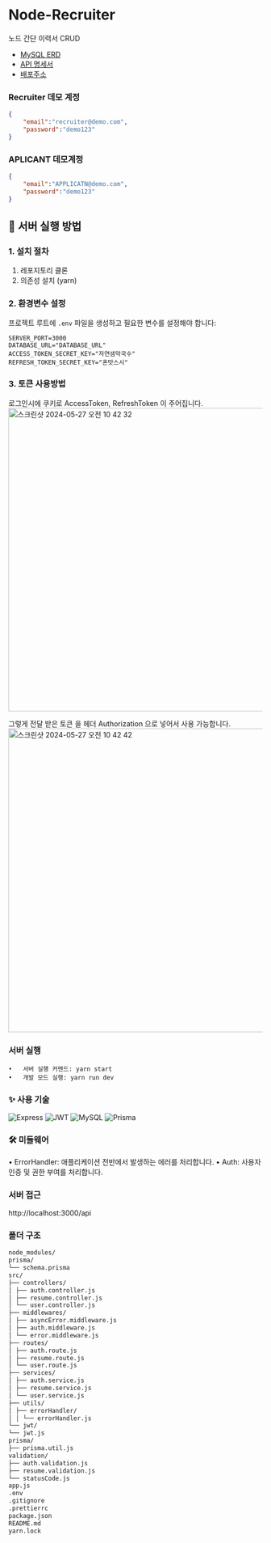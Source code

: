 # Node-Recruiter

노드 간단 이력서 CRUD

- [MySQL ERD](https://drawsql.app/teams/-1278/diagrams/node-recruiter)
- [API 명세서](https://spiffy-geometry-22c.notion.site/Node-js-API-20809227e8c44840b4e1c1bee1588df6?pvs=4)
- [배포주소](https://dfgdwssegf.shop/api/health)

### Recruiter 데모 계정
```json
{
	"email":"recruiter@demo.com",
	"password":"demo123"
}
```
### APLICANT 데모계정
```json
{
	"email":"APPLICATN@demo.com",
	"password":"demo123"
}
```

## 🚀 서버 실행 방법

### 1. 설치 절차

1. 레포지토리 클론
2. 의존성 설치 (yarn)

### 2. 환경변수 설정

프로젝트 루트에 `.env` 파일을 생성하고 필요한 변수를 설정해야 합니다:

```env
SERVER_PORT=3000
DATABASE_URL="DATABASE_URL"
ACCESS_TOKEN_SECRET_KEY="자연샘막국수"
REFRESH_TOKEN_SECRET_KEY="혼맛스시"
```
### 3. 토큰 사용방법

로그인시에 쿠키로 AccessToken, RefreshToken 이 주어집니다.
<img width="600" alt="스크린샷 2024-05-27 오전 10 42 32" src="https://github.com/KAPUIST/Node-Recruiter/assets/91464689/05745b39-2f6e-41be-b41c-6f086e8debb9">

그렇게 전달 받은 토큰 을 헤더 Authorization 으로 넣어서 사용 가능합니다.
<img width="601" alt="스크린샷 2024-05-27 오전 10 42 42" src="https://github.com/KAPUIST/Node-Recruiter/assets/91464689/775a6363-2b4e-4178-a8b5-76ba6b6da29d">


### 서버 실행

    •	서버 실행 커멘드: yarn start
    •	개발 모드 실행: yarn run dev

### ✨ 사용 기술

![Express](https://img.shields.io/badge/Express-000000?style=for-the-badge&logo=express&logoColor=white)
![JWT](https://img.shields.io/badge/JWT-000000?style=for-the-badge&logo=JSON%20web%20tokens&logoColor=white)
![MySQL](https://img.shields.io/badge/MySQL-4479A1?style=for-the-badge&logo=mysql&logoColor=white)
![Prisma](https://img.shields.io/badge/Prisma-2D3748?style=for-the-badge&logo=prisma&logoColor=white)

### 🛠️ 미들웨어

• ErrorHandler: 애플리케이션 전반에서 발생하는 에러를 처리합니다.
• Auth: 사용자 인증 및 권한 부여를 처리합니다.

### 서버 접근

http://localhost:3000/api

### 폴더 구조

```markdown
node_modules/
prisma/
└── schema.prisma
src/
├── controllers/
│ ├── auth.controller.js
│ ├── resume.controller.js
│ └── user.controller.js
├── middlewares/
│ ├── asyncError.middleware.js
│ ├── auth.middleware.js
│ └── error.middleware.js
├── routes/
│ ├── auth.route.js
│ ├── resume.route.js
│ └── user.route.js
├── services/
│ ├── auth.service.js
│ ├── resume.service.js
│ └── user.service.js
├── utils/
│ ├── errorHandler/
│ │ └── errorHandler.js
└── jwt/
└── jwt.js
prisma/
├── prisma.util.js
validation/
├── auth.validation.js
├── resume.validation.js
└── statusCode.js
app.js
.env
.gitignore
.prettierrc
package.json
README.md
yarn.lock
```
